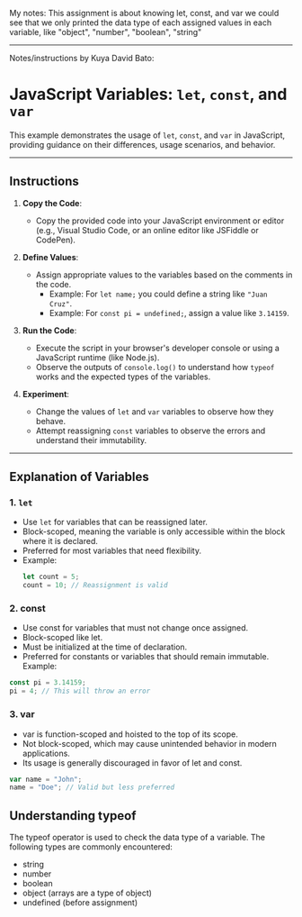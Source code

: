 My notes: 
This assignment is about knowing let, const, and var
we could see that we only printed the data type of each assigned values in each variable, like "object", "number", "boolean", "string"

---

Notes/instructions by Kuya David Bato:
# JavaScript Variables: `let`, `const`, and `var`

This example demonstrates the usage of `let`, `const`, and `var` in JavaScript, providing guidance on their differences, usage scenarios, and behavior.

---

## Instructions

1. **Copy the Code**:
   - Copy the provided code into your JavaScript environment or editor (e.g., Visual Studio Code, or an online editor like JSFiddle or CodePen).

2. **Define Values**:
   - Assign appropriate values to the variables based on the comments in the code.
     - Example: For `let name;` you could define a string like `"Juan Cruz"`.
     - Example: For `const pi = undefined;`, assign a value like `3.14159`.

3. **Run the Code**:
   - Execute the script in your browser's developer console or using a JavaScript runtime (like Node.js).
   - Observe the outputs of `console.log()` to understand how `typeof` works and the expected types of the variables.

4. **Experiment**:
   - Change the values of `let` and `var` variables to observe how they behave.
   - Attempt reassigning `const` variables to observe the errors and understand their immutability.

---

## Explanation of Variables

### 1. `let`
- Use `let` for variables that can be reassigned later.
- Block-scoped, meaning the variable is only accessible within the block where it is declared.
- Preferred for most variables that need flexibility.
- Example:
  ```javascript
  let count = 5;
  count = 10; // Reassignment is valid
### 2. const
- Use const for variables that must not change once assigned.
- Block-scoped like let.
- Must be initialized at the time of declaration.
- Preferred for constants or variables that should remain immutable.
Example:
```javascript
const pi = 3.14159;
pi = 4; // This will throw an error
```
### 3. var
- var is function-scoped and hoisted to the top of its scope.
- Not block-scoped, which may cause unintended behavior in modern applications.
- Its usage is generally discouraged in favor of let and const.
```javascript
var name = "John";
name = "Doe"; // Valid but less preferred
```

## Understanding typeof
The typeof operator is used to check the data type of a variable. The following types are commonly encountered:

- string
- number
- boolean
- object (arrays are a type of object)
- undefined (before assignment)